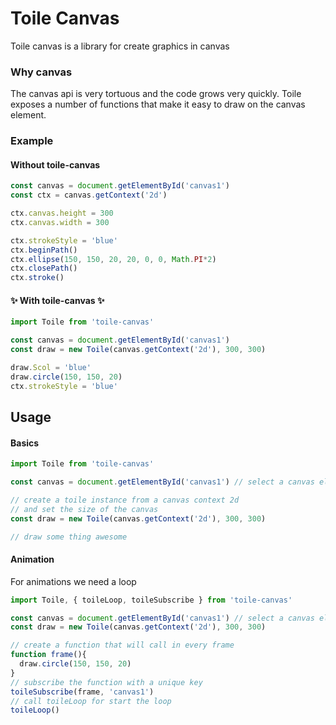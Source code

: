 # Toile Canvas

Toile canvas is a library for create graphics in canvas 

### Why canvas
The canvas api is very tortuous and the code grows very quickly.
Toile exposes a number of functions that make it easy to draw on the canvas element.

### Example

#### Without toile-canvas
```js
const canvas = document.getElementById('canvas1')
const ctx = canvas.getContext('2d')

ctx.canvas.height = 300
ctx.canvas.width = 300

ctx.strokeStyle = 'blue'
ctx.beginPath()
ctx.ellipse(150, 150, 20, 20, 0, 0, Math.PI*2)
ctx.closePath()
ctx.stroke()
```

#### ✨ With toile-canvas ✨
```js
import Toile from 'toile-canvas'

const canvas = document.getElementById('canvas1')
const draw = new Toile(canvas.getContext('2d'), 300, 300)

draw.Scol = 'blue'
draw.circle(150, 150, 20)
ctx.strokeStyle = 'blue'
```
## Usage

#### Basics
```js
import Toile from 'toile-canvas'

const canvas = document.getElementById('canvas1') // select a canvas element

// create a toile instance from a canvas context 2d
// and set the size of the canvas
const draw = new Toile(canvas.getContext('2d'), 300, 300)

// draw some thing awesome
```

#### Animation
For animations we need a loop
```js
import Toile, { toileLoop, toileSubscribe } from 'toile-canvas'

const canvas = document.getElementById('canvas1') // select a canvas element
const draw = new Toile(canvas.getContext('2d'), 300, 300)

// create a function that will call in every frame
function frame(){
  draw.circle(150, 150, 20)
}
// subscribe the function with a unique key
toileSubscribe(frame, 'canvas1')
// call toileLoop for start the loop
toileLoop()
```
